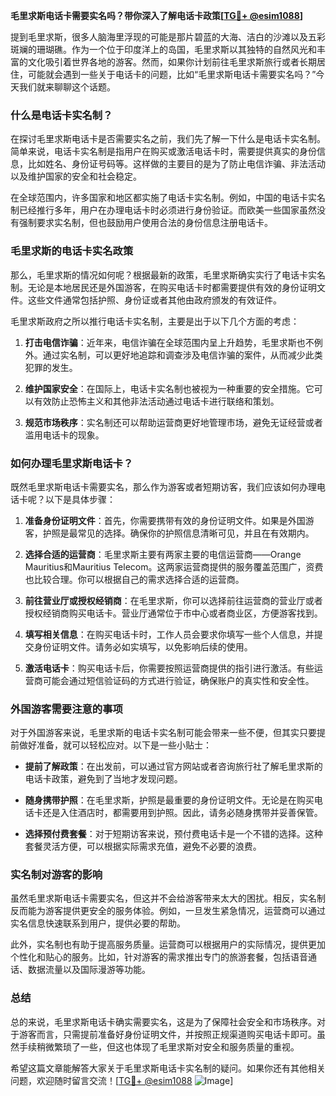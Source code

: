**毛里求斯电话卡需要实名吗？带你深入了解电话卡政策[[TG💪+ @esim1088](https://t.me/s/esim1088)]**

提到毛里求斯，很多人脑海里浮现的可能是那片碧蓝的大海、洁白的沙滩以及五彩斑斓的珊瑚礁。作为一个位于印度洋上的岛国，毛里求斯以其独特的自然风光和丰富的文化吸引着世界各地的游客。然而，如果你计划前往毛里求斯旅行或者长期居住，可能就会遇到一些关于电话卡的问题，比如“毛里求斯电话卡需要实名吗？”今天我们就来聊聊这个话题。

### 什么是电话卡实名制？

在探讨毛里求斯电话卡是否需要实名之前，我们先了解一下什么是电话卡实名制。简单来说，电话卡实名制是指用户在购买或激活电话卡时，需要提供真实的身份信息，比如姓名、身份证号码等。这样做的主要目的是为了防止电信诈骗、非法活动以及维护国家的安全和社会稳定。

在全球范围内，许多国家和地区都实施了电话卡实名制。例如，中国的电话卡实名制已经推行多年，用户在办理电话卡时必须进行身份验证。而欧美一些国家虽然没有强制要求实名制，但也鼓励用户使用合法的身份信息注册电话卡。

### 毛里求斯的电话卡实名政策

那么，毛里求斯的情况如何呢？根据最新的政策，毛里求斯确实实行了电话卡实名制。无论是本地居民还是外国游客，在购买电话卡时都需要提供有效的身份证明文件。这些文件通常包括护照、身份证或者其他由政府颁发的有效证件。

毛里求斯政府之所以推行电话卡实名制，主要是出于以下几个方面的考虑：

1. **打击电信诈骗**：近年来，电信诈骗在全球范围内呈上升趋势，毛里求斯也不例外。通过实名制，可以更好地追踪和调查涉及电信诈骗的案件，从而减少此类犯罪的发生。
   
2. **维护国家安全**：在国际上，电话卡实名制也被视为一种重要的安全措施。它可以有效防止恐怖主义和其他非法活动通过电话卡进行联络和策划。

3. **规范市场秩序**：实名制还可以帮助运营商更好地管理市场，避免无证经营或者滥用电话卡的现象。

### 如何办理毛里求斯电话卡？

既然毛里求斯电话卡需要实名，那么作为游客或者短期访客，我们应该如何办理电话卡呢？以下是具体步骤：

1. **准备身份证明文件**：首先，你需要携带有效的身份证明文件。如果是外国游客，护照是最常见的选择。确保你的护照信息清晰可见，并且在有效期内。

2. **选择合适的运营商**：毛里求斯主要有两家主要的电信运营商——Orange Mauritius和Mauritius Telecom。这两家运营商提供的服务覆盖范围广，资费也比较合理。你可以根据自己的需求选择合适的运营商。

3. **前往营业厅或授权经销商**：在毛里求斯，你可以选择前往运营商的营业厅或者授权经销商购买电话卡。营业厅通常位于市中心或者商业区，方便游客找到。

4. **填写相关信息**：在购买电话卡时，工作人员会要求你填写一些个人信息，并提交身份证明文件。请务必如实填写，以免影响后续的使用。

5. **激活电话卡**：购买电话卡后，你需要按照运营商提供的指引进行激活。有些运营商可能会通过短信验证码的方式进行验证，确保账户的真实性和安全性。

### 外国游客需要注意的事项

对于外国游客来说，毛里求斯的电话卡实名制可能会带来一些不便，但其实只要提前做好准备，就可以轻松应对。以下是一些小贴士：

- **提前了解政策**：在出发前，可以通过官方网站或者咨询旅行社了解毛里求斯的电话卡政策，避免到了当地才发现问题。
  
- **随身携带护照**：在毛里求斯，护照是最重要的身份证明文件。无论是在购买电话卡还是入住酒店时，都需要用到护照。因此，请务必随身携带并妥善保管。

- **选择预付费套餐**：对于短期访客来说，预付费电话卡是一个不错的选择。这种套餐灵活方便，可以根据实际需求充值，避免不必要的浪费。

### 实名制对游客的影响

虽然毛里求斯电话卡需要实名，但这并不会给游客带来太大的困扰。相反，实名制反而能为游客提供更安全的服务体验。例如，一旦发生紧急情况，运营商可以通过实名信息快速联系到用户，提供必要的帮助。

此外，实名制也有助于提高服务质量。运营商可以根据用户的实际情况，提供更加个性化和贴心的服务。比如，针对游客的需求推出专门的旅游套餐，包括语音通话、数据流量以及国际漫游等功能。

### 总结

总的来说，毛里求斯电话卡确实需要实名，这是为了保障社会安全和市场秩序。对于游客而言，只需提前准备好身份证明文件，并按照正规渠道购买电话卡即可。虽然手续稍微繁琐了一些，但这也体现了毛里求斯对安全和服务质量的重视。

希望这篇文章能解答大家关于毛里求斯电话卡实名制的疑问。如果你还有其他相关问题，欢迎随时留言交流！[[TG💪+ @esim1088](https://t.me/s/esim1088) ![Image](https://i.postimg.cc/4NQfJmqS/Snipaste-2025-05-13-00-14-12.png)]
